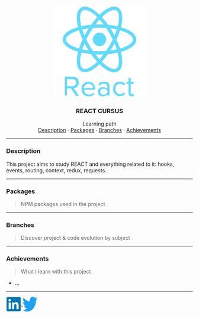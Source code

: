 
<!-- PROJECT LOGO -->
<br />
<p align="center">
  <a href="https://github.com/nicode-io/ReactCursus">
    <img src="https://github.com/devicons/devicon/blob/master/icons/react/react-original-wordmark.svg" alt="Logo" width="250" height=250">
  </a>

<h3 align="center">REACT CURSUS</h3>

  <p align="center">
    Learning path
    <br />
    <a href="#description">Description</a>
    ·
    <a href="#packages">Packages</a>
    ·
    <a href="#branches">Branches</a>
    ·
    <a href="#achievements">Achievements</a>
  </p>


---

### Description


This project aims to study REACT and everything related to it: hooks, events, routing, context, redux, requests.


---

### Packages
> NPM packages used in the project


---

### Branches
> Discover project & code evolution by subject

---

### Achievements
> What I learn with this project


- ...

---

<a href="https://linkedin.com/in/nicolas-denoel">
  <img align="center" src="https://github.com/devicons/devicon/blob/master/icons/linkedin/linkedin-original.svg" alt="linkedin.com/in/nicolas-denoel" width="40" height="40" />
</a>  <a href="https://twitter.com/nicode_io">
  <img align="center" src="https://github.com/devicons/devicon/blob/master/icons/twitter/twitter-original.svg" alt="twitter.com/inicode_io" width="40" height="40" />
</a>  
